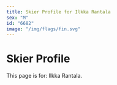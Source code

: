 ```yaml
---
title: Skier Profile for Ilkka Rantala
sex: "M"
id: "6682"
image: "/img/flags/fin.svg" 
---
```


# Skier Profile

This page is for: Ilkka Rantala.
    